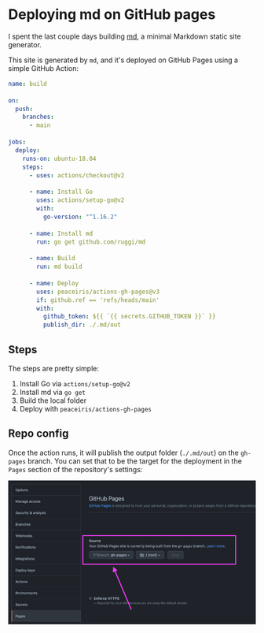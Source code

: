 # Deploying md on GitHub pages

I spent the last couple days building [md](https://github.com/ruggi/md), a minimal Markdown static site generator.

This site is generated by `md`, and it's deployed on GitHub Pages using a simple GitHub Action:

```yaml
name: build

on:
  push:
    branches:
      - main

jobs:
  deploy:
    runs-on: ubuntu-18.04
    steps:
      - uses: actions/checkout@v2

      - name: Install Go
        uses: actions/setup-go@v2
        with:
          go-version: "^1.16.2"

      - name: Install md
        run: go get github.com/ruggi/md

      - name: Build
        run: md build

      - name: Deploy
        uses: peaceiris/actions-gh-pages@v3
        if: github.ref == 'refs/heads/main'
        with:
          github_token: ${{ `{{ secrets.GITHUB_TOKEN }}` }}
          publish_dir: ./.md/out
```

## Steps

The steps are pretty simple:

1. Install Go via `actions/setup-go@v2`
2. Install md via `go get`
3. Build the local folder
4. Deploy with `peaceiris/actions-gh-pages`

## Repo config

Once the action runs, it will publish the output folder (`./.md/out`) on the `gh-pages` branch. You can set that to be the target for the deployment in the `Pages` section of the repository's settings:

![settings](/images/gh-pages-deploy.png)
